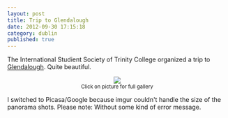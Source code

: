 ```yaml
---
layout: post
title: Trip to Glendalough
date: 2012-09-30 17:15:18
category: dublin
published: true
---
```


The International Studient Society of Trinity College organized a trip to [Glendalough](http://en.wikipedia.org/wiki/Glendalough). Quite beautiful. 

<p style="text-align: center;"><a href="https://picasaweb.google.com/106968071585582631939/TripToGlendalough?authuser=0&feat=embedwebsite"><img src="http://blog.timmschoof.com/images/glenda1.jpg"/></a><br/><small>Click on picture for full gallery</small></p>
I switched to Picasa/Google because imgur couldn't handle the size of the panorama shots. Please note: Without some kind of error message.